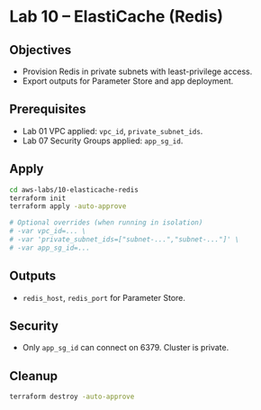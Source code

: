 # Lab 10 – ElastiCache (Redis)

## Objectives

- Provision Redis in private subnets with least-privilege access.
- Export outputs for Parameter Store and app deployment.

## Prerequisites

- Lab 01 VPC applied: `vpc_id`, `private_subnet_ids`.
- Lab 07 Security Groups applied: `app_sg_id`.

## Apply

```bash
cd aws-labs/10-elasticache-redis
terraform init
terraform apply -auto-approve

# Optional overrides (when running in isolation)
# -var vpc_id=... \
# -var 'private_subnet_ids=["subnet-...","subnet-..."]' \
# -var app_sg_id=...
```

## Outputs

- `redis_host`, `redis_port` for Parameter Store.

## Security

- Only `app_sg_id` can connect on 6379. Cluster is private.

## Cleanup

```bash
terraform destroy -auto-approve
```
